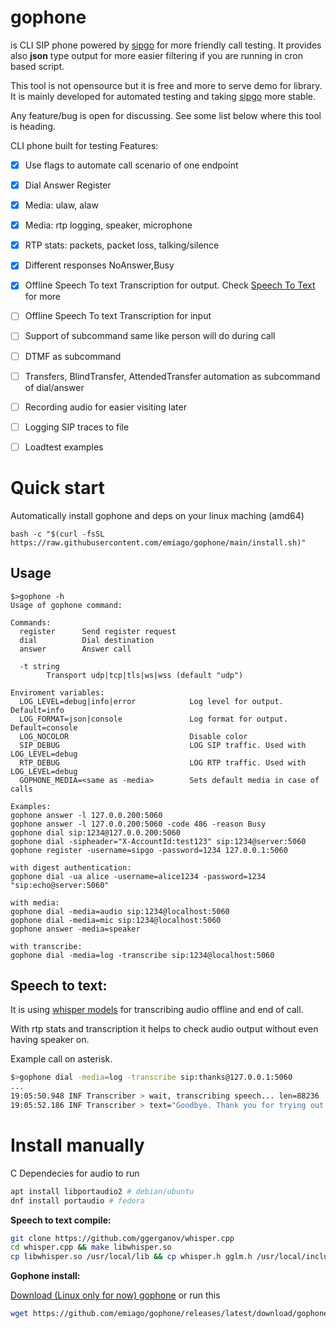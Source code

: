 # gophone

is CLI SIP phone powered by [sipgo](https://github.com/emiago/sipgo) for more friendly call testing.
It provides also **json** type output for more easier filtering if you are running in cron based script.

This tool is not opensource but it is free and more to serve demo for library. It is mainly developed 
for automated testing and taking [sipgo](https://github.com/emiago/sipgo) more stable.

Any feature/bug is open for discussing. See some list below where this tool is heading.

CLI phone built for testing
Features:
- [x] Use flags to automate call scenario of one endpoint
- [x] Dial Answer Register
- [x] Media: ulaw, alaw
- [x] Media: rtp logging, speaker, microphone
- [x] RTP stats: packets, packet loss, talking/silence
- [x] Different responses NoAnswer,Busy
- [x] Offline Speech To text Transcription for output. Check [Speech To Text](#speech-to-text) for more
- [ ] Offline Speech To text Transcription for input
- [ ] Support of subcommand same like person will do during call
- [ ] DTMF as subcommand
- [ ] Transfers, BlindTransfer, AttendedTransfer automation as subcommand of dial/answer
- [ ] Recording audio for easier visiting later
- [ ] Logging SIP traces to file
- [ ] Loadtest examples


# Quick start

Automatically install gophone and deps on your linux maching (amd64)
```
bash -c "$(curl -fsSL https://raw.githubusercontent.com/emiago/gophone/main/install.sh)"
```

## Usage 

```
$>gophone -h
Usage of gophone command:

Commands:
  register      Send register request
  dial          Dial destination
  answer        Answer call

  -t string
    	Transport udp|tcp|tls|ws|wss (default "udp")

Enviroment variables:
  LOG_LEVEL=debug|info|error            Log level for output. Default=info
  LOG_FORMAT=json|console               Log format for output. Default=console
  LOG_NOCOLOR                           Disable color
  SIP_DEBUG                             LOG SIP traffic. Used with LOG_LEVEL=debug
  RTP_DEBUG                             LOG RTP traffic. Used with LOG_LEVEL=debug
  GOPHONE_MEDIA=<same as -media>        Sets default media in case of calls

Examples:
gophone answer -l 127.0.0.200:5060 
gophone answer -l 127.0.0.200:5060 -code 486 -reason Busy
gophone dial sip:1234@127.0.0.200:5060
gophone dial -sipheader="X-AccountId:test123" sip:1234@server:5060
gophone register -username=sipgo -password=1234 127.0.0.1:5060 

with digest authentication:
gophone dial -ua alice -username=alice1234 -password=1234 "sip:echo@server:5060"

with media:
gophone dial -media=audio sip:1234@localhost:5060
gophone dial -media=mic sip:1234@localhost:5060
gophone answer -media=speaker

with transcribe:
gophone dial -media=log -transcribe sip:1234@localhost:5060
```

## Speech to text:

It is using [whisper models](https://openai.com/research/whisper) for transcribing audio offline and end of call. 

With rtp stats and transcription it helps to check audio output without even having speaker on. 

Example call on asterisk.
```bash
$>gophone dial -media=log -transcribe sip:thanks@127.0.0.1:5060
...
19:05:50.948 INF Transcriber > wait, transcribing speech... len=88236
19:05:52.186 INF Transcriber > text="Goodbye. Thank you for trying out the asterisk open source PBX."
```

# Install manually

C Dependecies for audio to run
```sh
apt install libportaudio2 # debian/ubuntu
dnf install portaudio # fedora
```

**Speech to text compile:**

```bash
git clone https://github.com/ggerganov/whisper.cpp
cd whisper.cpp && make libwhisper.so 
cp libwhisper.so /usr/local/lib && cp whisper.h gglm.h /usr/local/include
```



**Gophone install:**

[Download (Linux only for now) gophone](https://github.com/emiago/gophone/releases/latest/download/gophone)
or run this
```bash
wget https://github.com/emiago/gophone/releases/latest/download/gophone && mv gophone ~/.local/bin
```
